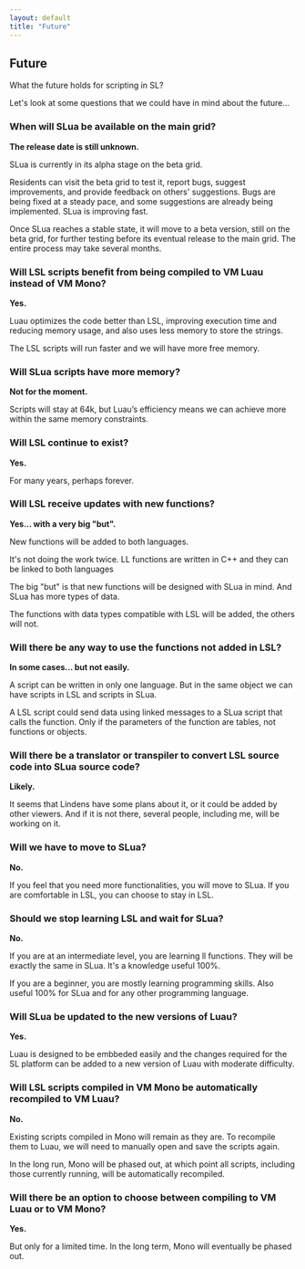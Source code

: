 ```yaml
---
layout: default
title: "Future"
---
```

## Future

What the future holds for scripting in SL?

Let's look at some questions that we could have in mind about the future...


### When will SLua be available on the main grid?

**The release date is still unknown.**

SLua is currently in its alpha stage on the beta grid.

Residents can visit the beta grid to test it, report bugs, suggest improvements, and provide feedback on others' suggestions. Bugs are being fixed at a steady pace, and some suggestions are already being implemented. SLua is improving fast.

Once SLua reaches a stable state, it will move to a beta version, still on the beta grid, for further testing before its eventual release to the main grid. The entire process may take several months.


### Will LSL scripts benefit from being compiled to VM Luau instead of VM Mono?

**Yes.**

Luau optimizes the code better than LSL, improving execution time and reducing memory usage, and also uses less memory to store the strings.

The LSL scripts will run faster and we will have more free memory.


### Will SLua scripts have more memory?

**Not for the moment.**

Scripts will stay at 64k, but Luau’s efficiency means we can achieve more within the same memory constraints.


### Will LSL continue to exist?

**Yes.**

For many years, perhaps forever.


### Will LSL receive updates with new functions?

**Yes... with a very big "but".**

New functions will be added to both languages.

It's not doing the work twice. LL functions are written in C++ and they can be linked to both languages

The big "but" is that new functions will be designed with SLua in mind. And SLua has more types of data.

The functions with data types compatible with LSL will be added, the others will not.


### Will there be any way to use the functions not added in LSL?

**In some cases... but not easily.**

A script can be written in only one language. But in the same object we can have scripts in LSL and scripts in SLua.

A LSL script could send data using linked messages to a SLua script that calls the function. Only if the parameters of the function are tables, not functions or objects.


### Will there be a translator or transpiler to convert LSL source code into SLua source code?

**Likely.**

It seems that Lindens have some plans about it, or it could be added by other viewers. And if it is not there, several people, including me, will be working on it.


### Will we have to move to SLua?

**No.**

If you feel that you need more functionalities, you will move to SLua. If you are comfortable in LSL, you can choose to stay in LSL.


### Should we stop learning LSL and wait for SLua?

**No.**

If you are at an intermediate level, you are learning ll functions. They will be exactly the same in SLua. It's a knowledge useful 100%.

If you are a beginner, you are mostly learning programming skills. Also useful 100% for SLua and for any other programming language.


### Will SLua be updated to the new versions of Luau?

**Yes.**

Luau is designed to be embbeded easily and the changes required for the SL platform can be added to a new version of Luau with moderate difficulty.


### Will LSL scripts compiled in VM Mono be automatically recompiled to VM Luau?

**No.**

Existing scripts compiled in Mono will remain as they are. To recompile them to Luau, we will need to manually open and save the scripts again.

In the long run, Mono will be phased out, at which point all scripts, including those currently running, will be automatically recompiled.


### Will there be an option to choose between compiling to VM Luau or to VM Mono?

**Yes.**

But only for a limited time. In the long term, Mono will eventually be phased out.

